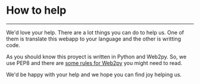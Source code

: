 # How to help
***
We'd love your help. There are a lot things you can do to help us. One of them is translate this webapp to your language and the other is writting code.

As you should know this proyect is written in Python and Web2py. So, we use PEP8 and there are [some rules for Web2py](http://web2py.com/books/default/chapter/29/01/introduction#Elements-of-style) you might need to read.

We'd be happy with your help and we hope you can find joy helping us.
